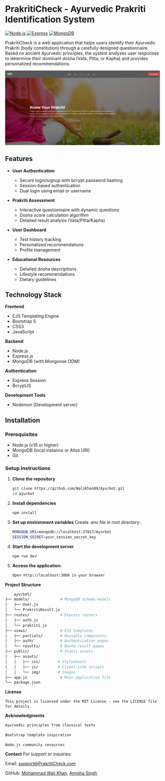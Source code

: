 # PrakritiCheck - Ayurvedic Prakriti Identification System

[![Node.js](https://img.shields.io/badge/Node.js-18.x-green)](https://nodejs.org/)
[![Express](https://img.shields.io/badge/Express-4.x-lightgrey)](https://expressjs.com/)
[![MongoDB](https://img.shields.io/badge/MongoDB-6.x-green)](https://www.mongodb.com/)

PrakritiCheck is a web application that helps users identify their Ayurvedic Prakriti (body constitution) through a carefully designed questionnaire. Based on ancient Ayurvedic principles, the system analyzes user responses to determine their dominant dosha (Vata, Pitta, or Kapha) and provides personalized recommendations.

![Ayurbot Screenshot](/public/Ayurbot_Screenshot.png) <!-- Add actual screenshot path -->

## Features

- **User Authentication**
  - Secure login/signup with bcrypt password hashing
  - Session-based authentication
  - Dual login using email or username
  
- **Prakriti Assessment**
  - Interactive questionnaire with dynamic questions
  - Dosha score calculation algorithm
  - Detailed result analysis (Vata/Pitta/Kapha)
  
- **User Dashboard**
  - Test history tracking
  - Personalized recommendations
  - Profile management

- **Educational Resources**
  - Detailed dosha descriptions
  - Lifestyle recommendations
  - Dietary guidelines

## Technology Stack

**Frontend**
- EJS Templating Engine
- Bootstrap 5
- CSS3
- JavaScript

**Backend**
- Node.js
- Express.js
- MongoDB (with Mongoose ODM)

**Authentication**
- Express Session
- BcryptJS

**Development Tools**
- Nodemon (Development server)

## Installation

### Prerequisites
- Node.js (v18 or higher)
- MongoDB (local instance or Atlas URI)
- Git

### Setup Instructions

1. **Clone the repository**
   ```bash
   git clone https://github.com/WaliKhan09/Ayurbot.git
   cd ayurbot

2. **Install dependencies**
   ```bash
   npm install

3. **Set up environment variables**
    Create .env file in root directory:
   ```bash
   MONGODB_URI=mongodb://localhost:27017/Ayurbot
   SESSION_SECRET=your_session_secret_key

4. **Start the development server**
   ```bash
   npm run dev

5. **Access the application:**
    ```bash
    Open http://localhost:3000 in your browser

**Project Structure**
```bash
    ayurbot/
├── models/              # MongoDB schema models
│   ├── User.js
│   └── PrakritiResult.js
├── routes/              # Express routers
│   ├── auth.js
│   └── prakriti.js
├── views/               # EJS templates
│   ├── partials/        # Reusable components
│   ├── auth/            # Authentication pages
│   └── results/         # Dosha result pages
├── public/              # Static assets
│   ├── assets/
│   │   ├── css/        # Stylesheets
│   │   ├── js/         # Client-side scripts
│   │   └── img/        # Images
├── app.js               # Main application file
└── package.json
```

**License**
```
This project is licensed under the MIT License - see the LICENSE file for details.
```
**Acknowledgments**
```
Ayurvedic principles from classical texts

Bootstrap template inspiration

Node.js community resources
```
**Contact**
For support or inquiries:

Email: support@PrakritiCheck.com


GitHub: [Mohammad Wali Khan](https://github.com/WaliKhan09), [Amisha Singh](https://github.com/amisha-singh12)
